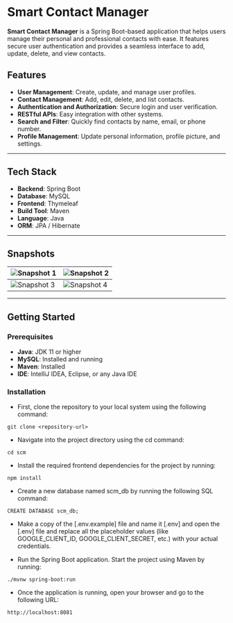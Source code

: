 # Smart Contact Manager

**Smart Contact Manager** is a Spring Boot-based application that helps users manage their personal and professional contacts with ease. It features secure user authentication and provides a seamless interface to add, update, delete, and view contacts.

## Features

- **User Management**: Create, update, and manage user profiles.
- **Contact Management**: Add, edit, delete, and list contacts.
- **Authentication and Authorization**: Secure login and user verification.
- **RESTful APIs**: Easy integration with other systems.
- **Search and Filter**: Quickly find contacts by name, email, or phone number.
- **Profile Management**: Update personal information, profile picture, and settings.

---

## Tech Stack

- **Backend**: Spring Boot
- **Database**: MySQL
- **Frontend**: Thymeleaf
- **Build Tool**: Maven
- **Language**: Java
- **ORM**: JPA / Hibernate

---

## Snapshots

| ![Snapshot 1](https://github.com/user-attachments/assets/7027107d-c867-4d10-8039-a1a367366666) | ![Snapshot 2](https://github.com/user-attachments/assets/d3bf2f29-575b-43a8-bc08-dc196c87c247) |
|--------------------------------------------------------------------------------------------------|--------------------------------------------------------------------------------------------------|
| ![Snapshot 3](https://github.com/user-attachments/assets/0100794e-45bd-42f4-96a6-d232fa9d5fcd) | ![Snapshot 4](https://github.com/user-attachments/assets/c30cc102-10b2-430f-aec8-462bbbc7a270) |

---

## Getting Started

### Prerequisites

- **Java**: JDK 11 or higher
- **MySQL**: Installed and running
- **Maven**: Installed
- **IDE**: IntelliJ IDEA, Eclipse, or any Java IDE 

### Installation

- First, clone the repository to your local system using the following command:

```
git clone <repository-url>
```

- Navigate into the project directory using the cd command:

```
cd scm
```

- Install the required frontend dependencies for the project by running:

```
npm install
```

- Create a new database named scm_db by running the following SQL command:

```
CREATE DATABASE scm_db;
```

- Make a copy of the [.env.example] file and name it [.env] and open the [.env] file and replace all the placeholder values (like GOOGLE_CLIENT_ID, GOOGLE_CLIENT_SECRET, etc.) with your actual credentials.

- Run the Spring Boot application. Start the project using Maven by running: 

```
./mvnw spring-boot:run
```

- Once the application is running, open your browser and go to the following URL:

```
http://localhost:8081
```